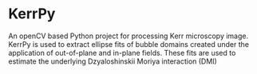 # KerrPy
An openCV based Python project for processing Kerr microscopy image. KerrPy is used to extract ellipse fits of  bubble domains created under the application of out-of-plane and in-plane fields. These fits are used to estimate the underlying Dzyaloshinskii Moriya interaction (DMI)
